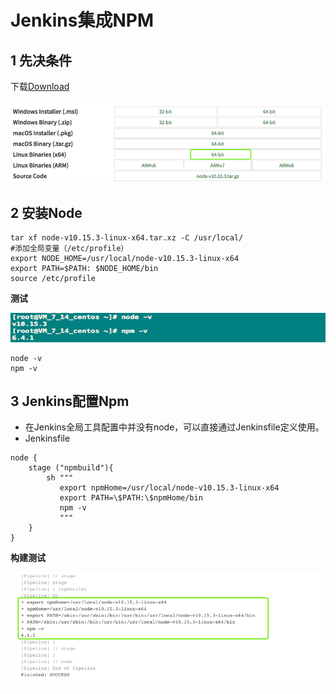 # Jenkins集成NPM

## 1 先决条件

下载[Download](https://nodejs.org/en/download/)

![Alt Image Text](images/8_1.png "body image")

## 2 安装Node

```
tar xf node-v10.15.3-linux-x64.tar.xz -C /usr/local/
#添加全局变量（/etc/profile）
export NODE_HOME=/usr/local/node-v10.15.3-linux-x64
export PATH=$PATH: $NODE_HOME/bin
source /etc/profile
```

**测试**

![Alt Image Text](images/8_2.png "body image")

```
node -v
npm -v
```

## 3 Jenkins配置Npm

* 在Jenkins全局工具配置中并没有node，可以直接通过Jenkinsfile定义使用。
* Jenkinsfile

```
node {
    stage ("npmbuild"){
        sh """
           export npmHome=/usr/local/node-v10.15.3-linux-x64
           export PATH=\$PATH:\$npmHome/bin
           npm -v
           """
    }    
}
```

**构建测试**

![Alt Image Text](images/8_3.png "body image")

